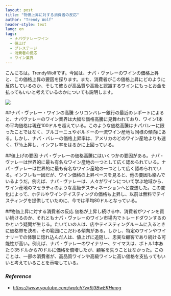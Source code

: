 ```yaml
---
layout: post
title: "物価上昇に対する消費者の反応"
author: "Trendy Wolf"
header-style: text
lang: en
tags:
  - ナパヴァレーワイン
  - 値上げ
  - プレステージ
  - 消費者の反応
  - ワイン業界
---
```


こんにちは。TrendyWolfです。今回は、ナパ・ヴァレーのワインの価格上昇と、この価格上昇の要因を探ります。また、消費者がこの価格上昇にどのように反応しているのか、そして彼らが高品質や高級と認識するワインにもっとお金を払ってもいいと考えているのかについても説明します。

<img
    src="https://i.ytimg.com/vi/9j3BwEKHmeg/hqdefault.jpg"
/>


##ナパ・ヴァレー・ワインの高騰
シリコンバレー銀行の最近のレポートによると、ナパヴァレーのワイン業界は大幅な価格高騰に見舞われており、ワイン1本の平均価格は現在100ドルを超えている。このような価格高騰はナパバレーに限ったことではなく、ブルゴーニュやボルドーの一流ワイン産地も同様の傾向にある。しかし、ナパ・バレーの価格上昇率は、アメリカのどのワイン産地よりも速く、17％上昇し、インフレ率をはるかに上回っている。

##値上げの要因
ナパ・ヴァレーの価格高騰にはいくつかの要因がある。ナパ・ヴァレーは世界的に最も有名なワイン産地の一つとして広く認められている。ナパ・ヴァレーは世界的に最も有名なワイン産地の一つとして広く認められている。インフレも一因だが、ワイン価格の上昇ペースを見ると、他の要因も絡んでいるようだ。例えば、ナパ・ヴァレーは、人々がワインについて学ぶ地域から、ワイン産地のマセラティのような高級デスティネーションへと変遷した。この変化によって、ホテルやワインテイスティングの価格も上昇し、以前は無料でテイスティングを提供していたのに、今では平均80ドルとなっている。

##物価上昇に対する消費者の反応
価格が上昇し続ける中、消費者がワインを買い続けるのか、それともナパ・ヴァレーのワイン市場内でトレードダウンするのかという疑問が生じる。たいていの人は、店やテイスティングルームに入るときに価格帯を決め、その範囲にこだわる傾向がある。しかし、特定のワインやワイナリーでの体験に惚れ込んだ人は、値上げに追随し、忠実な顧客であり続ける可能性が高い。例えば、ナパ・ヴァレーのワイナリー、ケイマスは、ボトル1本あたり35ドルから70ドルに価格を倍増したが、顧客を失うことはなかった。このことは、一部の消費者が、高品質ワインや高級ワインに高い価格を支払ってもいいと考えていることを示唆している。


### _Reference_
- _https://www.youtube.com/watch?v=9j3BwEKHmeg_


